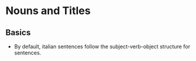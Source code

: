 # Nouns and Titles

## Basics

- By default, italian sentences follow the subject-verb-object structure for sentences.